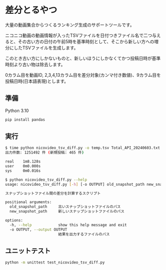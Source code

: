 # 差分とるやつ

大量の動画集合からつくるランキング生成のサポートツールです。

ニコニコ動画の動画情報が入ったTSVファイルを日付つきファイル名で二つ与えると、その古い方の日付の午前5時を基準時刻として、そこから新しい方への増分にしたTSVファイルを生成します。

このとき古い方にしかないものと、新しいほうにしかなくてかつ投稿日時が基準時刻より古い物は除去します。

0カラム目を動画ID, 2,3,4,13カラム目を差分対象(カンマ付き数値)、9カラム目を投稿日時(日本語表現)とします。

## 準備

Python 3.10

```bash
pip install pandas
```

## 実行

```bash
$ time python nicovideo_tsv_diff.py -o temp.tsv Total_API_20240603.txt Total_API_20240610.txt
出力件数: 1251492 件 (新規投稿: 465 件)

real    1m8.128s
user    0m0.000s
sys     0m0.016s
```

```bash
$ python nicovideo_tsv_diff.py --help
usage: nicovideo_tsv_diff.py [-h] [-o OUTPUT] old_snapshot_path new_snapshot_path

スナップショットファイル間の差分を計算するスクリプト

positional arguments:
  old_snapshot_path     古いスナップショットファイルのパス
  new_snapshot_path     新しいスナップショットファイルのパス

options:
  -h, --help            show this help message and exit
  -o OUTPUT, --output OUTPUT
                        結果を出力するファイルのパス
```

## ユニットテスト

```bash
python -m unittest test_nicovideo_tsv_diff.py
```

